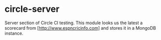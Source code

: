 circle-server
=============

Server section of Circle CI testing. This module looks us the latest a scorecard from [http://www.espncricinfo.com] and stores it in a MongoDB instance.